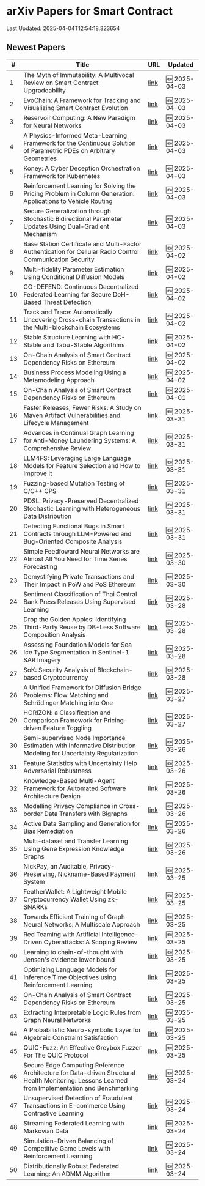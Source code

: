 # arXiv Papers for Smart Contract

Last Updated: 2025-04-04T12:54:18.323654

## Newest Papers

|\#|Title|URL|Updated|
|---|---|---|---|
|1|The Myth of Immutability: A Multivocal Review on Smart Contract Upgradeability|[link](http://arxiv.org/abs/2504.02719v1)|🆕 2025-04-03|
|2|EvoChain: A Framework for Tracking and Visualizing Smart Contract Evolution|[link](http://arxiv.org/abs/2504.02704v1)|🆕 2025-04-03|
|3|Reservoir Computing: A New Paradigm for Neural Networks|[link](http://arxiv.org/abs/2504.02639v1)|🆕 2025-04-03|
|4|A Physics-Informed Meta-Learning Framework for the Continuous Solution of Parametric PDEs on Arbitrary Geometries|[link](http://arxiv.org/abs/2504.02459v1)|🆕 2025-04-03|
|5|Koney: A Cyber Deception Orchestration Framework for Kubernetes|[link](http://arxiv.org/abs/2504.02431v1)|🆕 2025-04-03|
|6|Reinforcement Learning for Solving the Pricing Problem in Column Generation: Applications to Vehicle Routing|[link](http://arxiv.org/abs/2504.02383v1)|🆕 2025-04-03|
|7|Secure Generalization through Stochastic Bidirectional Parameter Updates Using Dual-Gradient Mechanism|[link](http://arxiv.org/abs/2504.02213v1)|🆕 2025-04-03|
|8|Base Station Certificate and Multi-Factor Authentication for Cellular Radio Control Communication Security|[link](http://arxiv.org/abs/2504.02133v1)|🆕 2025-04-02|
|9|Multi-fidelity Parameter Estimation Using Conditional Diffusion Models|[link](http://arxiv.org/abs/2504.01894v1)|🆕 2025-04-02|
|10|CO-DEFEND: Continuous Decentralized Federated Learning for Secure DoH-Based Threat Detection|[link](http://arxiv.org/abs/2504.01882v1)|🆕 2025-04-02|
|11|Track and Trace: Automatically Uncovering Cross-chain Transactions in the Multi-blockchain Ecosystems|[link](http://arxiv.org/abs/2504.01822v1)|🆕 2025-04-02|
|12|Stable Structure Learning with HC-Stable and Tabu-Stable Algorithms|[link](http://arxiv.org/abs/2504.01740v1)|🆕 2025-04-02|
|13|On-Chain Analysis of Smart Contract Dependency Risks on Ethereum|[link](http://arxiv.org/abs/2503.19548v3)|🆕 2025-04-02|
|14|Business Process Modeling Using a Metamodeling Approach|[link](http://arxiv.org/abs/2504.01549v1)|🆕 2025-04-02|
|15|On-Chain Analysis of Smart Contract Dependency Risks on Ethereum|[link](http://arxiv.org/abs/2503.19548v2)|🆕 2025-04-01|
|16|Faster Releases, Fewer Risks: A Study on Maven Artifact Vulnerabilities and Lifecycle Management|[link](http://arxiv.org/abs/2503.24349v1)|🆕 2025-03-31|
|17|Advances in Continual Graph Learning for Anti-Money Laundering Systems: A Comprehensive Review|[link](http://arxiv.org/abs/2503.24259v1)|🆕 2025-03-31|
|18|LLM4FS: Leveraging Large Language Models for Feature Selection and How to Improve It|[link](http://arxiv.org/abs/2503.24157v1)|🆕 2025-03-31|
|19|Fuzzing-based Mutation Testing of C/C++ CPS|[link](http://arxiv.org/abs/2503.24100v1)|🆕 2025-03-31|
|20|PDSL: Privacy-Preserved Decentralized Stochastic Learning with Heterogeneous Data Distribution|[link](http://arxiv.org/abs/2503.23726v1)|🆕 2025-03-31|
|21|Detecting Functional Bugs in Smart Contracts through LLM-Powered and Bug-Oriented Composite Analysis|[link](http://arxiv.org/abs/2503.23718v1)|🆕 2025-03-31|
|22|Simple Feedfoward Neural Networks are Almost All You Need for Time Series Forecasting|[link](http://arxiv.org/abs/2503.23621v1)|🆕 2025-03-30|
|23|Demystifying Private Transactions and Their Impact in PoW and PoS Ethereum|[link](http://arxiv.org/abs/2503.23510v1)|🆕 2025-03-30|
|24|Sentiment Classification of Thai Central Bank Press Releases Using Supervised Learning|[link](http://arxiv.org/abs/2503.22629v1)|🆕 2025-03-28|
|25|Drop the Golden Apples: Identifying Third-Party Reuse by DB-Less Software Composition Analysis|[link](http://arxiv.org/abs/2503.22576v1)|🆕 2025-03-28|
|26|Assessing Foundation Models for Sea Ice Type Segmentation in Sentinel-1 SAR Imagery|[link](http://arxiv.org/abs/2503.22516v1)|🆕 2025-03-28|
|27|SoK: Security Analysis of Blockchain-based Cryptocurrency|[link](http://arxiv.org/abs/2503.22156v1)|🆕 2025-03-28|
|28|A Unified Framework for Diffusion Bridge Problems: Flow Matching and Schrödinger Matching into One|[link](http://arxiv.org/abs/2503.21756v1)|🆕 2025-03-27|
|29|HORIZON: a Classification and Comparison Framework for Pricing-driven Feature Toggling|[link](http://arxiv.org/abs/2503.21448v1)|🆕 2025-03-27|
|30|Semi-supervised Node Importance Estimation with Informative Distribution Modeling for Uncertainty Regularization|[link](http://arxiv.org/abs/2503.20697v1)|🆕 2025-03-26|
|31|Feature Statistics with Uncertainty Help Adversarial Robustness|[link](http://arxiv.org/abs/2503.20583v1)|🆕 2025-03-26|
|32|Knowledge-Based Multi-Agent Framework for Automated Software Architecture Design|[link](http://arxiv.org/abs/2503.20536v1)|🆕 2025-03-26|
|33|Modelling Privacy Compliance in Cross-border Data Transfers with Bigraphs|[link](http://arxiv.org/abs/2503.20464v1)|🆕 2025-03-26|
|34|Active Data Sampling and Generation for Bias Remediation|[link](http://arxiv.org/abs/2503.20414v1)|🆕 2025-03-26|
|35|Multi-dataset and Transfer Learning Using Gene Expression Knowledge Graphs|[link](http://arxiv.org/abs/2503.20400v1)|🆕 2025-03-26|
|36|NickPay, an Auditable, Privacy-Preserving, Nickname-Based Payment System|[link](http://arxiv.org/abs/2503.19872v1)|🆕 2025-03-25|
|37|FeatherWallet: A Lightweight Mobile Cryptocurrency Wallet Using zk-SNARKs|[link](http://arxiv.org/abs/2503.22717v1)|🆕 2025-03-25|
|38|Towards Efficient Training of Graph Neural Networks: A Multiscale Approach|[link](http://arxiv.org/abs/2503.19666v1)|🆕 2025-03-25|
|39|Red Teaming with Artificial Intelligence-Driven Cyberattacks: A Scoping Review|[link](http://arxiv.org/abs/2503.19626v1)|🆕 2025-03-25|
|40|Learning to chain-of-thought with Jensen's evidence lower bound|[link](http://arxiv.org/abs/2503.19618v1)|🆕 2025-03-25|
|41|Optimizing Language Models for Inference Time Objectives using Reinforcement Learning|[link](http://arxiv.org/abs/2503.19595v1)|🆕 2025-03-25|
|42|On-Chain Analysis of Smart Contract Dependency Risks on Ethereum|[link](http://arxiv.org/abs/2503.19548v1)|🆕 2025-03-25|
|43|Extracting Interpretable Logic Rules from Graph Neural Networks|[link](http://arxiv.org/abs/2503.19476v1)|🆕 2025-03-25|
|44|A Probabilistic Neuro-symbolic Layer for Algebraic Constraint Satisfaction|[link](http://arxiv.org/abs/2503.19466v1)|🆕 2025-03-25|
|45|QUIC-Fuzz: An Effective Greybox Fuzzer For The QUIC Protocol|[link](http://arxiv.org/abs/2503.19402v1)|🆕 2025-03-25|
|46|Secure Edge Computing Reference Architecture for Data-driven Structural Health Monitoring: Lessons Learned from Implementation and Benchmarking|[link](http://arxiv.org/abs/2503.18857v1)|🆕 2025-03-24|
|47|Unsupervised Detection of Fraudulent Transactions in E-commerce Using Contrastive Learning|[link](http://arxiv.org/abs/2503.18841v1)|🆕 2025-03-24|
|48|Streaming Federated Learning with Markovian Data|[link](http://arxiv.org/abs/2503.18807v1)|🆕 2025-03-24|
|49|Simulation-Driven Balancing of Competitive Game Levels with Reinforcement Learning|[link](http://arxiv.org/abs/2503.18748v1)|🆕 2025-03-24|
|50|Distributionally Robust Federated Learning: An ADMM Algorithm|[link](http://arxiv.org/abs/2503.18436v1)|🆕 2025-03-24|
